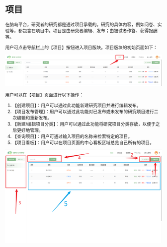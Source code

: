 # 项目

在脑岛平台，研究者的研究都是通过项目承载的。研究的具体内容，例如问卷、实验等，都包含在项目中。项目是由研究者编辑、发布；由被试者作答、获得报酬等。

用户可点击导航栏上的【项目】按钮进入项目版块。项目版块的初始页面如下：

![](imgs/5.png)

用户可以在【项目】页面进行以下操作：

1. 【创建项目】：用户可以通过此功能新建研究项目并进行编辑发布。
2. 【项目发布管理】：用户可以通过此功能对已发布或未发布的研究项目进行二次编辑和重新发布。
3. 【新建/编辑项目分类】：用户可以通过此功能将研究项目分类存放，以便于之后更好地管理。
4. 【查询项目】：用户可通过输入项目的名称来检索特定的项目。
5. 【项目看板】：用户可以在项目页面的中心看板区域总览自己所有的项目。

![](imgs/5-2.png)


